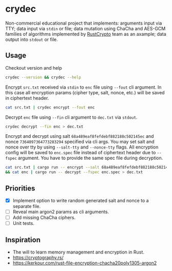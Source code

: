 # crydec

Non-commercial educational project that implements: arguments input via TTY; 
data input via `stdin` or file; data mutation using ChaCha and AES-GCM 
families of algorithms implemented by [RustCrypto](https://github.com/RustCrypto) 
team as an axample; data output into `stdout` or file.

## Usage

Checkout version and help
```sh
crydec --version && crydec --help 
```

Encrypt `src.txt` received via `stdin` to `enc` file using `--fout` cli argument. 
In this case all encryption params (cipher type, salt, nonce, etc.) will be saved 
in ciphertext header.
```sh
cat src.txt | crydec encrypt --fout enc 
```

Decrypt `enc` file using `--fin` cli argument to `dec.txt` via `stdout`.
```sh
crydec decrypt --fin enc > dec.txt
```

Encrypt and decrypt using salt `68a489eaf8fefdebf882188c502145ec` and nonce 
`7364897364773283294` specified via cli args. You may set salt and nonce over tty
by using `--salt-tty` and `--nonce-tty` flags. All encryption config will be saved 
to `enc.spec` file instead of ciphertext header due to `--fspec` argument. You 
have to provide the same spec file during decryption.
```sh
cat src.txt | cargo run -- encrypt --salt 68a489eaf8fefdebf882188c502145ec --nonce 7364897364773283294 --fspec enc.spec > enc \
&& cat enc | cargo run -- decrypt --fspec enc.spec > dec.txt
```

## Priorities
- [x] Implement option to write random generated salt and nonce to a separate file.
- [ ] Reveal main argon2 params as cli arguments.
- [ ] Add missing ChaCha ciphers.
- [ ] Unit tests.

## Inspiration
- The will to learn memory management and encryption in Rust.
- https://cryptography.rs/
- https://kerkour.com/rust-file-encryption-chacha20poly1305-argon2